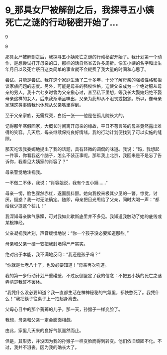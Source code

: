 # 9_那具女尸被解剖之后，我探寻五小姨死亡之谜的行动秘密开始了...

9

9

那具女尸被解剖之后，我探寻五小姨死亡之谜的行动秘密开始了。我计划第一个动作，是想尝试打开母亲的口，那样的话自然省去许多周折。像五小姨的名字和出生年月日以及死亡祭日这类简单的事宜就不会耗费了我大量的时间和心思了。

尝试。只能是尝试。我在这个家庭生活了二十多年，十分了解母亲的强权性格和拒谈家族问题的态度。另外，可能是母亲的强权性格，迫使父亲成为一个绝对服从母亲的男人。我十六七岁时曾为父亲揪心过，甚至私下里想，等我长大娶媳妇绝不娶母亲这样的女人。后来我渐渐品味出，父亲为此却从不沮丧或抱怨。所以，像母亲家族这类事情我也休想从父亲嘴里得到。

至于父亲家族，无需探究，白纸一张——他是在孤儿院长大的。

记得那年寒假回家，大概长时间离开母亲的缘故，平日不苟言笑的母亲竟然露出难得的笑容。几天后，母亲继续保持良好情绪，我的行动计划便找到了可以实施的缝隙。

那天吃饭我委婉地提出了我的话题，具有轻微的调侃的味道。我说：“妈，我想起一件事，你看我这个脑子，怎么不装正事呢。那年我上北京，我回来是不是忘了告诉你，我看见大姨家的肖容了？”

母亲警觉地注视我。

一不做二不休，我说：“肖容姐说，我有个五小姨……”

母亲一愣，脸色骤然赤红，遂面肌抖颤。她向我投来极其少见的一瞥。惊觉，讨厌，疑惑？我一时无法确定。随即，母亲把目光甩给了父亲，同时大喝一声：“都给我少提这个茬儿！”

我深知母亲脾气暴躁，可对我如此歇斯底里并不多见。我知道我触动了她的底线或某根神经。

父亲凝视我片刻，声音缓慢地说：“你一个孩子没必要知道那些。”

母亲和父亲一硬一软把我封堵得严严实实。

绝对出于本能，我不满地反问：“我还是孩子吗？”

“你就是七老八十了，也没必要知道！”母亲再次吼道。

我的第一步行动计划严重碰壁，不过反倒坚定了我的信念：不把五小姨的死亡之谜弄清楚我誓不罢休。

“我凭什么没必要知道？我一直都生活在神神秘秘的气氛里，都快憋死了。我凭什么！”我把筷子往桌子上一拍起身离去。

父母心目中的那个蔫蔫的儿子，那一天，孙猴子一样变脸了。

我想，母亲和父亲一定会面面相觑。

由此，家里几天来的良好气氛戛然而止。

但是，其形势，并没因为我的孙猴子一样变脸而得到转变。他们依旧顽固不化。不过，我并不沮丧。因为我的确长大了。